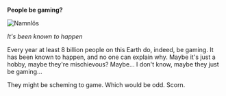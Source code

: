**People be gaming?**

![Namnlös](https://github.com/user-attachments/assets/eaaa4488-776a-472d-81f3-fc4cb521382c)

*It's been known to happen*

Every year at least 8 billion people on this Earth do, indeed, be gaming. It has been known to happen, and no one can explain why. Maybe it's just a hobby, maybe they're mischievous? Maybe... I don't know, maybe they just be gaming...

They might be scheming to game. Which would be odd. Scorn.
